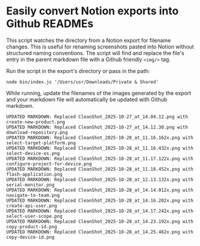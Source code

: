 # Easily convert Notion exports into Github READMEs
This script watches the directory from a Notion export for filename changes. This is useful for renaming screenshots pasted into Notion without structured naming conventions. The script will find and replace the file's entry in the parent markdown file with a Github friendly `<img/>` tag.

Run the script in the export's directory or pass in the path:
```
node bin/index.js '/Users/usr/Downloads/Private & Shared'
```

While running, update the filenames of the images generated by the export and your markdown file will automatically be updated with Github markdown.

```
UPDATED MARKDOWN: Replaced CleanShot_2025-10-27_at_14.04.12.png with create-new-product.png
UPDATED MARKDOWN: Replaced CleanShot_2025-10-27_at_14.12.30.png with download-repository.png
UPDATED MARKDOWN: Replaced CleanShot_2025-10-28_at_11.16.162x.png with select-target-platform.png
UPDATED MARKDOWN: Replaced CleanShot_2025-10-28_at_11.16.432x.png with select-device-os.png
UPDATED MARKDOWN: Replaced CleanShot_2025-10-28_at_11.17.122x.png with configure-project-for-device.png
UPDATED MARKDOWN: Replaced CleanShot_2025-10-28_at_11.18.452x.png with flash-application.png
UPDATED MARKDOWN: Replaced CleanShot_2025-10-28_at_12.13.132x.png with serial-monitor.png
UPDATED MARKDOWN: Replaced CleanShot_2025-10-28_at_14.14.012x.png with navigate-to-team.png
UPDATED MARKDOWN: Replaced CleanShot_2025-10-28_at_14.16.202x.png with create-api-user.png
UPDATED MARKDOWN: Replaced CleanShot_2025-10-28_at_14.17.242x.png with select-user-scope.png
UPDATED MARKDOWN: Replaced CleanShot_2025-10-28_at_14.23.192x.png with copy-product-id.png
UPDATED MARKDOWN: Replaced CleanShot_2025-10-28_at_14.25.462x.png with copy-device-id.png
```
